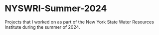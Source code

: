 # NYSWRI-Summer-2024
Projects that I worked on as part of the New York State Water Resources Institute during the summer of 2024.
